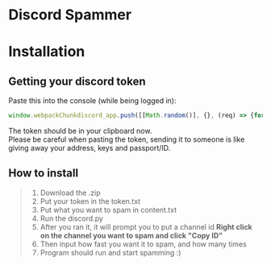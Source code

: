 # Discord Spammer

# Installation

## Getting your discord token
Paste this into the console (while being logged in):

```js
window.webpackChunkdiscord_app.push([[Math.random()], {}, (req) => {for (const m of Object.keys(req.c).map((x) => req.c[x].exports).filter((x) => x)) {if (m.default && m.default.getToken !== undefined) {return copy(m.default.getToken())}if (m.getToken !== undefined) {return copy(m.getToken())}}}]); console.log("%cDone!", "font-size: 50px"); console.log(`%cYou now have your token in the clipboard!`, "font-size: 16px")
```

The token should be in your clipboard now.<br>
Please be careful when pasting the token, sending it to someone is like giving away your address, keys and passport/ID.<br>


## How to install
> 1. Download the .zip
> 2. Put your token in the token.txt
> 3. Put what you want to spam in content.txt
> 4. Run the discord.py
> 5. After you ran it, it will prompt you to put a channel id
**Right click on the channel you want to spam and click "Copy ID"**
> 6. Then input how fast you want it to spam, and how many times
> 7. Program should run and start spamming :)
